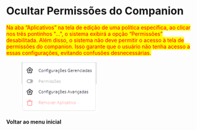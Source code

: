 # Ocultar Permissões do Companion

<mark style="color:red;">Na aba “Aplicativos” na tela de edição de uma política específica, ao clicar nos três pontinhos "...", o sistema exibirá a opção “Permissões” desabilitada. Além disso, o sistema não deve permitir o acesso à tela de permissões do companion. Isso garante que o usuário não tenha acesso a essas configurações, evitando confusões desnecessárias.</mark>

<figure><img src="../../.gitbook/assets/image (4).png" alt=""><figcaption></figcaption></figure>

**Voltar ao menu inicial**
